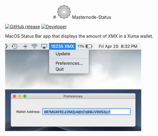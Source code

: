 <div style="text-align:center">
# <img src="https://github.com/dillon/Masternode-Status/blob/master/Pictures/icon_128x128@2x.png" width="45"> Masternode-Status
</div>

[![GitHub release](https://img.shields.io/github/release/dpett122/Masternode-Status.svg)](https://github.com/dpett122/Masternode-Status/releases)
[![Developer](https://img.shields.io/badge/Developer-dpett122-red.svg)](http://dillonpetito.ml/)

MacOS Status Bar app that displays the amount of XMX in a Xuma wallet.

<img src="https://github.com/dillon/Masternode-Status/blob/master/Pictures/ss1XMX.png" width="445">

<img src="https://github.com/dillon/Masternode-Status/blob/master/Pictures/pref.png" width="445">  
